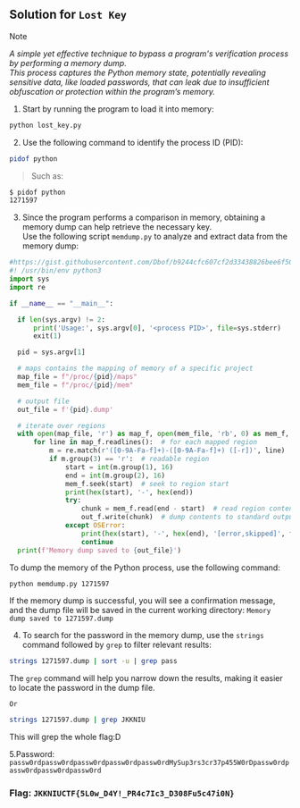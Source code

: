 ## Solution for `Lost Key`
> [!NOTE]
> *A simple yet effective technique to bypass a program's verification process by performing a memory dump. <br>
> This process captures the Python memory state, potentially revealing sensitive data, like loaded passwords, that can leak due to insufficient obfuscation or protection within the program’s memory.*


1. Start by running the program to load it into memory:
  ```sh
  python lost_key.py
  ```
2. Use the following command to identify the process ID (PID):
  ```sh
  pidof python
  ```

> Such as: 
  ```sh
  $ pidof python         
  1271597
  ```
3. Since the program performs a comparison in memory, obtaining a memory dump can help retrieve the necessary key. <br> Use the following script `memdump.py` to analyze and extract data from the memory dump:
  ```python
  #https://gist.githubusercontent.com/Dbof/b9244cfc607cf2d33438826bee6f5056/raw/aa4b75ddb55a58e2007bf12e17daadb0ebebecba/memdump.py
#! /usr/bin/env python3
import sys
import re

if __name__ == "__main__":

    if len(sys.argv) != 2:
        print('Usage:', sys.argv[0], '<process PID>', file=sys.stderr)
        exit(1)

    pid = sys.argv[1]

    # maps contains the mapping of memory of a specific project
    map_file = f"/proc/{pid}/maps"
    mem_file = f"/proc/{pid}/mem"

    # output file
    out_file = f'{pid}.dump'

    # iterate over regions
    with open(map_file, 'r') as map_f, open(mem_file, 'rb', 0) as mem_f, open(out_file, 'wb') as out_f:
        for line in map_f.readlines():  # for each mapped region
            m = re.match(r'([0-9A-Fa-f]+)-([0-9A-Fa-f]+) ([-r])', line)
            if m.group(3) == 'r':  # readable region
                start = int(m.group(1), 16)
                end = int(m.group(2), 16)
                mem_f.seek(start)  # seek to region start
                print(hex(start), '-', hex(end))
                try:
                    chunk = mem_f.read(end - start)  # read region contents
                    out_f.write(chunk)  # dump contents to standard output
                except OSError:
                    print(hex(start), '-', hex(end), '[error,skipped]', file=sys.stderr)
                    continue
    print(f'Memory dump saved to {out_file}')
  ```
  To dump the memory of the Python process, use the following command:
  ```sh
  python memdump.py 1271597
  ```
  If the memory dump is successful, you will see a confirmation message, and the dump file will be saved in the current working directory:
  `Memory dump saved to 1271597.dump`

4. To search for the password in the memory dump, use the `strings` command followed by `grep` to filter relevant results:
  ```sh
  strings 1271597.dump | sort -u | grep pass
  ```
  The `grep` command will help you narrow down the results, making it easier to locate the password in the dump file.

    Or
  ```sh
  strings 1271597.dump | grep JKKNIU
  ```
  This will grep the whole flag:D

5.Password: `passw0rdpassw0rdpassw0rdpassw0rdpassw0rdMySup3rs3cr37p455W0rDpassw0rdpassw0rdpassw0rdpassw0rd`


### **Flag**: `JKKNIUCTF{5L0w_D4Y!_PR4c7Ic3_D308Fu5c47i0N}`
